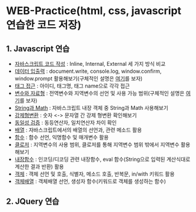 # WEB-Practice(html, css, javascript 연습한 코드 저장)
## 1. Javascript 연습   
* [자바스크립트 코드 작성](https://github.com/junu0516/WEB-Practice/blob/main/%EC%9E%90%EB%B0%94%EC%8A%A4%ED%81%AC%EB%A6%BD%ED%8A%B8%20%EC%8B%A4%EC%8A%B5/Javascript/javaScript01.html) : Inline, Internal, External 세 가지 방식 비교   
*  [데이터 입출력](https://github.com/junu0516/WEB-Practice/blob/main/%EC%9E%90%EB%B0%94%EC%8A%A4%ED%81%AC%EB%A6%BD%ED%8A%B8%20%EC%8B%A4%EC%8A%B5/Javascript/javaScript02.html) : document.write, console.log, window.confirm, window.prompt 활용해보기(구체적인 설명은 [여기](https://junu0516.tistory.com/54?category=928437)를 보자)     
* [태그 접근](https://github.com/junu0516/WEB-Practice/blob/main/%EC%9E%90%EB%B0%94%EC%8A%A4%ED%81%AC%EB%A6%BD%ED%8A%B8%20%EC%8B%A4%EC%8A%B5/Javascript/javaScript03.html) : 아이디, 태그명, 태그 name으로 각각 접근   
* [변수와 자료형](https://github.com/junu0516/WEB-Practice/blob/main/%EC%9E%90%EB%B0%94%EC%8A%A4%ED%81%AC%EB%A6%BD%ED%8A%B8%20%EC%8B%A4%EC%8A%B5/Javascript/javaScript04.html) : 전역변수와 지역변수의 선언 및 사용 가능 범위(구체적인 설명은 [여기](https://junu0516.tistory.com/54?category=928437)를 보자)    
* [String과 Math](https://github.com/junu0516/WEB-Practice/blob/main/%EC%9E%90%EB%B0%94%EC%8A%A4%ED%81%AC%EB%A6%BD%ED%8A%B8%20%EC%8B%A4%EC%8A%B5/Javascript/javaScript05.html) : 자바스크립트 내장 객체 중 String과 Math 사용해보기   
* [강제형변환](https://github.com/junu0516/WEB-Practice/blob/main/%EC%9E%90%EB%B0%94%EC%8A%A4%ED%81%AC%EB%A6%BD%ED%8A%B8%20%EC%8B%A4%EC%8A%B5/Javascript/javaScript06.html) :  숫자 <-> 문자열 간 강제 형변환 확인해보기  
* [동일성 검증](https://github.com/junu0516/WEB-Practice/blob/main/%EC%9E%90%EB%B0%94%EC%8A%A4%ED%81%AC%EB%A6%BD%ED%8A%B8%20%EC%8B%A4%EC%8A%B5/Javascript/javaScript07.html) : 동등연산자, 일치연산자 차이 확인   
* [배열](https://github.com/junu0516/WEB-Practice/blob/main/%EC%9E%90%EB%B0%94%EC%8A%A4%ED%81%AC%EB%A6%BD%ED%8A%B8%20%EC%8B%A4%EC%8A%B5/Javascript/javaScript08.html) : 자바스크립트에서의 배열의 선언과, 관련 메소드 활용   
* [함수](https://github.com/junu0516/WEB-Practice/blob/main/%EC%9E%90%EB%B0%94%EC%8A%A4%ED%81%AC%EB%A6%BD%ED%8A%B8%20%EC%8B%A4%EC%8A%B5/Javascript/javaScript09.html) : 함수 선언, 익명함수 및 매개변수 활용    
* [클로저](https://github.com/junu0516/WEB-Practice/blob/main/%EC%9E%90%EB%B0%94%EC%8A%A4%ED%81%AC%EB%A6%BD%ED%8A%B8%20%EC%8B%A4%EC%8A%B5/Javascript/javaScript10.html) : 지역변수의 사용 범위, 클로저를 통해 지역변수 범위 밖에서 지역변수 활용해보기  
* [내장함수](https://github.com/junu0516/WEB-Practice/blob/main/%EC%9E%90%EB%B0%94%EC%8A%A4%ED%81%AC%EB%A6%BD%ED%8A%B8%20%EC%8B%A4%EC%8A%B5/Javascript/javaScript11.html) : 인코딩/디코딩 관련 내장함수, eval 함수(String으로 입력된 계산식대로 계산한 결과 반환) 활용   
* [객체](https://github.com/junu0516/WEB-Practice/blob/main/%EC%9E%90%EB%B0%94%EC%8A%A4%ED%81%AC%EB%A6%BD%ED%8A%B8%20%EC%8B%A4%EC%8A%B5/Javascript/javaScript12.html) : 객체 선언 및 호출, 식별자, 메소드 호출, 반복문, in/with 키워드 활용   
* [객체배열](https://github.com/junu0516/WEB-Practice/blob/main/%EC%9E%90%EB%B0%94%EC%8A%A4%ED%81%AC%EB%A6%BD%ED%8A%B8%20%EC%8B%A4%EC%8A%B5/Javascript/javaScript13.html) : 객체배열 선언, 생성자 함수(키워드로 객체를 생성하는 함수)  

    
## 2. JQuery 연습
